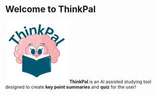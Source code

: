 # Welcome to ThinkPal

<img src="ThinkPal Logo.png" alt="Logo" width="200"/>
<b>ThinkPal</b> is an AI assisted studying tool designed to create <b>key point summaries</b> and <b>quiz</b> for the user!

